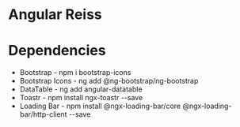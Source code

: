# Angular Reiss

# Dependencies
- Bootstrap       - npm i bootstrap-icons
- Bootstrap Icons - ng add @ng-bootstrap/ng-bootstrap
- DataTable       - ng add angular-datatable
- Toastr          - npm install ngx-toastr --save
- Loading Bar     - npm install @ngx-loading-bar/core @ngx-loading-bar/http-client --save